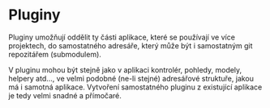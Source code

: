 Pluginy
===============================

Pluginy umožňují oddělit ty části aplikace, které se používají ve více projektech, 
do samostatného adresáře, který může být i samostatným git repozitářem (submodulem). 

V pluginu mohou být stejně jako v aplikaci kontrolér, pohledy, modely, helpery atd...,
ve velmi podobné (ne-li stejné) adresářové struktuře, jakou má i samotná aplikace.
Vytvoření samostatného pluginu z existující aplikace je tedy velmi snadné a přímočaré. 

